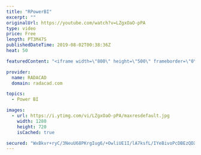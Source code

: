 ```yaml
---
title: "RPowerBI"
excerpt: ""
originalUrl: https://youtube.com/watch?v=LZgxOaO-pPA
type: video
price: Free
length: PT3M47S
publishedDateTime: 2019-08-02T00:38:36Z
heat: 50

featuredContent: "<iframe width=\"800\" height=\"500\" frameborder=\"0\" src=\"https://www.youtube.com/embed/LZgxOaO-pPA\" allow=\"accelerometer; autoplay; encrypted-media; gyroscope; picture-in-picture\" allowfullscreen></iframe>"

provider:
  name: RADACAD
  domain: radacad.com

topics:
  - Power BI

images:
  - url: https://i.ytimg.com/vi/LZgxOaO-pPA/maxresdefault.jpg
    width: 1280
    height: 720
    isCached: true

secured: "WxBkvr+ryC/3NeuU68PKrgIug6/+OwliUE1I/lA7ksfL/IYeBivoPcDBEzQDXMByUCy5s+fO6UmH2qeEC2UPNzsKiGcpgSkSTQ+apZJZLmv/r7uyfwu2nkj53FKn++r/vIZZaN28MWelXKCTlb8ZLx+2DKAC/dffj8Vjokt0G9xm2xHONFW7wTwwMt+Z/bPBOyb9Zxhw30+4HIwdKlW8ruZEvs8JybIEfmvzO/28EOz86r9mfl4D8fBNv2pMxr5vK8KuEWaboYwod8NNiFfVzNhsJNH0E9f8d5OH3TUJD+y2qc3mLXbAnaufXMsi1NFtJV94PzAz0g9mHBPi7AAwKVzHkGjFJ6flh3VCJxLbeMkjodDc7EfFSkX2W/BAtfo85v5JOacNYdCCX6UM5MK86HUKWU53UYVqWuypW+zAc3o=;5LEJ1X0R4QYvtB1WvZDBCw=="
---
```



